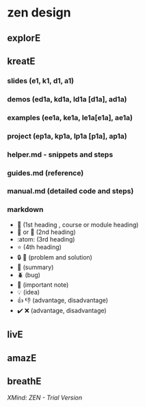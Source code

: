 # zen design

## explorE

## kreatE

### slides (e1, k1, d1, a1)

### demos (ed1a, kd1a, ld1a [d1a], ad1a)

### examples (ee1a, ke1a, le1a[e1a], ae1a)

### project (ep1a, kp1a, lp1a [p1a], ap1a)

### helper.md - snippets and steps

### guides.md (reference)

### manual.md (detailed code and steps)

### markdown

- :dart: (1st heading , course or module heading)
- :beginner: or :rocket: (2nd heading)
- :atom: (3rd heading)
- :star: (4th heading)
- :lock: :key: (problem and solution)
- :gem: (summary)
- :beetle: (bug)
- :loudspeaker: (important note)
- :bulb: (idea)
- :thumbsup: :thumbsdown: (advantage, disadvantage)
- :heavy_check_mark: :x: (advantage, disadvantage)

## livE

## amazE

## breathE

*XMind: ZEN - Trial Version*